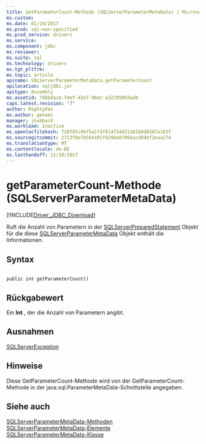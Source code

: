 ```yaml
---
title: GetParameterCount-Methode (SQLServerParameterMetaData) | Microsoft Docs
ms.custom: 
ms.date: 01/19/2017
ms.prod: sql-non-specified
ms.prod_service: drivers
ms.service: 
ms.component: jdbc
ms.reviewer: 
ms.suite: sql
ms.technology: drivers
ms.tgt_pltfrm: 
ms.topic: article
apiname: SQLServerParameterMetaData.getParameterCount
apilocation: sqljdbc.jar
apitype: Assembly
ms.assetid: 7dbbdacb-74ef-42e7-9bdc-a3229505dad8
caps.latest.revision: "7"
author: MightyPen
ms.author: genemi
manager: jhubbard
ms.workload: Inactive
ms.openlocfilehash: 728f85c9bf5a1f4f81df34d31381b8d8587a163f
ms.sourcegitcommit: 2713f8e7b504101f9298a0706bacd84bf2eaa174
ms.translationtype: MT
ms.contentlocale: de-DE
ms.lasthandoff: 11/18/2017
---
```

# <a name="getparametercount-method-sqlserverparametermetadata"></a>getParameterCount-Methode (SQLServerParameterMetaData)
[!INCLUDE[Driver_JDBC_Download](../../../includes/driver_jdbc_download.md)]

  Ruft die Anzahl von Parametern in der [SQLServerPreparedStatement](../../../connect/jdbc/reference/sqlserverpreparedstatement-class.md) Objekt für die diese [SQLServerParameterMetaData](../../../connect/jdbc/reference/sqlserverparametermetadata-class.md) Objekt enthält die Informationen.  
  
## <a name="syntax"></a>Syntax  
  
```  
  
public int getParameterCount()  
```  
  
## <a name="return-value"></a>Rückgabewert  
 Ein **Int** , der die Anzahl von Parametern angibt.  
  
## <a name="exceptions"></a>Ausnahmen  
 [SQLServerException](../../../connect/jdbc/reference/sqlserverexception-class.md)  
  
## <a name="remarks"></a>Hinweise  
 Diese GetParameterCount-Methode wird von der GetParameterCount-Methode in der java.sql.ParameterMetaData-Schnittstelle angegeben.  
  
## <a name="see-also"></a>Siehe auch  
 [SQLServerParameterMetaData-Methoden](../../../connect/jdbc/reference/sqlserverparametermetadata-methods.md)   
 [SQLServerParameterMetaData-Elemente](../../../connect/jdbc/reference/sqlserverparametermetadata-members.md)   
 [SQLServerParameterMetaData-Klasse](../../../connect/jdbc/reference/sqlserverparametermetadata-class.md)  
  
  
